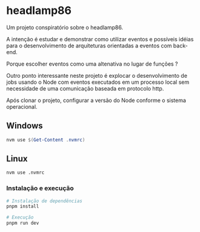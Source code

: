 # headlamp86
Um projeto conspiratório sobre o headlamp86.

A intenção é estudar e demonstrar como utilizar eventos e possíveis idéias para o desenvolvimento de arquiteturas orientadas a eventos com back-end. 

Porque escolher eventos como uma altenativa no lugar de funções ?

Outro ponto interessante neste projeto é explocar o desenvolvimento de jobs usando o Node com eventos executados em um processo local sem necessidade de uma comunicação baseada em protocolo http.

Após clonar o projeto, configurar a versão do Node conforme o sistema operacional.

## Windows
```powershell
nvm use $(Get-Content .nvmrc)
```
## Linux
```bash
nvm use .nvmrc
```
### Instalação e execução
```powershell
# Instalação de dependências
pnpm install

# Execução
pnpm run dev
```